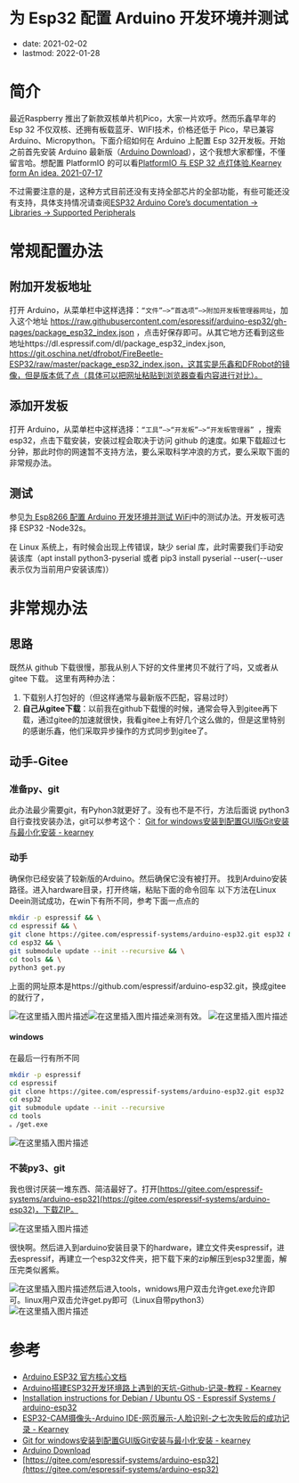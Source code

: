 # 为 Esp32 配置 Arduino 开发环境并测试
- date: 2021-02-02
- lastmod: 2022-01-28

# 简介

最近Raspberry 推出了新款双核单片机Pico，大家一片欢呼。然而乐鑫早年的 Esp 32 不仅双核、还拥有板载蓝牙、WIFI技术，价格还低于 Pico，早已兼容 Arduino、Micropython。下面介绍如何在 Arduino 上配置 Esp 32开发板。开始之前首先安装 Arduino 最新版（[Arduino Download](https://www.arduino.cc/en/software)），这个我想大家都懂，不懂留言哈。想配置 PlatformIO 的可以看[PlatformIO 与 ESP 32 点灯体验.Kearney form An idea. 2021-07-17](https://blog.csdn.net/weixin_43031092/article/details/118861747)

不过需要注意的是，这种方式目前还没有支持全部芯片的全部功能，有些可能还没有支持，具体支持情况请查阅[ESP32 Arduino Core’s documentation -> Libraries -> Supported Peripherals](https://docs.espressif.com/projects/arduino-esp32/en/latest/libraries.html)

# 常规配置办法
## 附加开发板地址
打开 Arduino，从菜单栏中这样选择：`“文件”–>“首选项”–>附加开发板管理器网址`，加入这个地址 https://raw.githubusercontent.com/espressif/arduino-esp32/gh-pages/package_esp32_index.json ，点击好保存即可。从其它地方还看到这些地址https://dl.espressif.com/dl/package_esp32_index.json, https://git.oschina.net/dfrobot/FireBeetle-ESP32/raw/master/package_esp32_index.json，这其实是乐鑫和DFRobot的镜像，但是版本低了点（具体可以把网址粘贴到浏览器查看内容进行对比）。

## 添加开发板

打开 Arduino，从菜单栏中这样选择：`“工具”–>“开发板”–>“开发板管理器” `，搜索 esp32，点击下载安装，安装过程会取决于访问 github 的速度。如果下载超过七分钟，那此时你的网速暂不支持方法，要么采取科学冲浪的方式，要么采取下面的非常规办法。

## 测试

参见[为 Esp8266 配置 Arduino 开发环境并测试 WiFi](/hackaday/esp8266/arduino.md)中的测试办法。开发板可选择 ESP32 -Node32s。

在 Linux 系统上，有时候会出现上传错误，缺少 serial 库，此时需要我们手动安装该库（apt install python3-pyserial 或者 pip3 install pyserial --user(--user表示仅为当前用户安装该库)）

# 非常规办法
## 思路

既然从 github 下载很慢，那我从别人下好的文件里拷贝不就行了吗，又或者从 gitee 下载。
这里有两种办法：
1. 下载别人打包好的（但这样通常与最新版不匹配，容易过时）
2. **自己从gitee下载**：以前我在github下载慢的时候，通常会导入到gitee再下载，通过gitee的加速就很快，我看gitee上有好几个这么做的，但是这里特别的感谢乐鑫，他们采取异步操作的方式同步到gitee了。

## 动手-Gitee
### 准备py、git

此办法最少需要git，有Pyhon3就更好了。没有也不是不行，方法后面说
python3自行查找安装办法，git可以参考这个： [Git for windows安装到配置GUI版Git安装与最小化安装 - kearney](https://blog.csdn.net/weixin_43031092/article/details/112549639?ops_request_misc=%257B%2522request%255Fid%2522%253A%2522161225034616780261994876%2522%252C%2522scm%2522%253A%252220140713.130102334.pc%255Fblog.%2522%257D&request_id=161225034616780261994876&biz_id=0&utm_medium=distribute.pc_search_result.none-task-blog-2~blog~first_rank_v2~rank_v29-1-112549639.pc_v2_rank_blog_default&utm_term=git&spm=1018.2226.3001.4450)

### 动手

确保你已经安装了较新版的Arduino。然后确保它没有被打开。
找到Arduino安装路径。进入hardware目录，打开终端，粘贴下面的命令回车
以下方法在Linux Deein测试成功，在win下有所不同，参考下面一点点的
```bash
mkdir -p espressif && \
cd espressif && \
git clone https://gitee.com/espressif-systems/arduino-esp32.git esp32 && \
cd esp32 && \
git submodule update --init --recursive && \
cd tools && \
python3 get.py
```

上面的网址原本是https://github.com/espressif/arduino-esp32.git，换成gitee的就行了，

![在这里插入图片描述](https://img-blog.csdnimg.cn/20210202153411607.png?x-oss-process=image/watermark,type_ZmFuZ3poZW5naGVpdGk,shadow_10,text_aHR0cHM6Ly9ibG9nLmNzZG4ubmV0L3dlaXhpbl80MzAzMTA5Mg==,size_16,color_FFFFFF,t_70)![在这里插入图片描述](https://img-blog.csdnimg.cn/20210202153550686.png?x-oss-process=image/watermark,type_ZmFuZ3poZW5naGVpdGk,shadow_10,text_aHR0cHM6Ly9ibG9nLmNzZG4ubmV0L3dlaXhpbl80MzAzMTA5Mg==,size_16,color_FFFFFF,t_70)亲测有效。
![在这里插入图片描述](https://img-blog.csdnimg.cn/20210202154144648.png?x-oss-process=image/watermark,type_ZmFuZ3poZW5naGVpdGk,shadow_10,text_aHR0cHM6Ly9ibG9nLmNzZG4ubmV0L3dlaXhpbl80MzAzMTA5Mg==,size_16,color_FFFFFF,t_70)

#### windows

在最后一行有所不同
```bash
mkdir -p espressif
cd espressif 
git clone https://gitee.com/espressif-systems/arduino-esp32.git esp32 
cd esp32
git submodule update --init --recursive
cd tools
。/get.exe
```

![在这里插入图片描述](https://img-blog.csdnimg.cn/20210301103309380.png?x-oss-process=image/watermark,type_ZmFuZ3poZW5naGVpdGk,shadow_10,text_aHR0cHM6Ly9ibG9nLmNzZG4ubmV0L3dlaXhpbl80MzAzMTA5Mg==,size_16,color_FFFFFF,t_70)

### 不装py3、git

我也很讨厌装一堆东西、简洁最好了。打开[https://gitee.com/espressif-systems/arduino-esp32](https://gitee.com/espressif-systems/arduino-esp32)，下载ZIP。

![在这里插入图片描述](https://img-blog.csdnimg.cn/2021020215395853.png?x-oss-process=image/watermark,type_ZmFuZ3poZW5naGVpdGk,shadow_10,text_aHR0cHM6Ly9ibG9nLmNzZG4ubmV0L3dlaXhpbl80MzAzMTA5Mg==,size_16,color_FFFFFF,t_70)

很快啊。然后进入到arduino安装目录下的hardware，建立文件夹espressif，进去espressif，再建立一个esp32文件夹，把下载下来的zip解压到esp32里面，解压完类似酱紫。

![在这里插入图片描述](https://img-blog.csdnimg.cn/20210202154420636.png?x-oss-process=image/watermark,type_ZmFuZ3poZW5naGVpdGk,shadow_10,text_aHR0cHM6Ly9ibG9nLmNzZG4ubmV0L3dlaXhpbl80MzAzMTA5Mg==,size_16,color_FFFFFF,t_70)然后进入tools，wnidows用户双击允许get.exe允许即可。linux用户双击允许get.py即可（Linux自带python3）
![在这里插入图片描述](https://img-blog.csdnimg.cn/20210202154514997.png?x-oss-process=image/watermark,type_ZmFuZ3poZW5naGVpdGk,shadow_10,text_aHR0cHM6Ly9ibG9nLmNzZG4ubmV0L3dlaXhpbl80MzAzMTA5Mg==,size_16,color_FFFFFF,t_70)


# 参考
- [Arduino ESP32 官方核心文档](https://docs.espressif.com/projects/arduino-esp32/en/latest/)
- [Arduino搭建ESP32开发环境路上遇到的天坑-Github-记录-教程 - Kearney](https://blog.csdn.net/weixin_43031092/article/details/106860485)
- [Installation instructions for Debian / Ubuntu OS - Espressif Systems / arduino-esp32 ](https://gitee.com/espressif-systems/arduino-esp32/blob/master/docs/arduino-ide/debian_ubuntu.md)
- [ESP32-CAM摄像头-Arduino IDE-网页展示-人脸识别-之七次失败后的成功记录 - Kearney](https://blog.csdn.net/weixin_43031092/article/details/106962217?ops_request_misc=%257B%2522request%255Fid%2522%253A%2522161224981316780265457517%2522%252C%2522scm%2522%253A%252220140713.130102334.pc%255Fblog.%2522%257D&request_id=161224981316780265457517&biz_id=0&utm_medium=distribute.pc_search_result.none-task-blog-2~blog~first_rank_v2~rank_v29-2-106962217.pc_v2_rank_blog_default&utm_term=esp32&spm=1018.2226.3001.4450)
- [Git for windows安装到配置GUI版Git安装与最小化安装 - kearney](https://blog.csdn.net/weixin_43031092/article/details/112549639?ops_request_misc=%257B%2522request%255Fid%2522%253A%2522161225034616780261994876%2522%252C%2522scm%2522%253A%252220140713.130102334.pc%255Fblog.%2522%257D&request_id=161225034616780261994876&biz_id=0&utm_medium=distribute.pc_search_result.none-task-blog-2~blog~first_rank_v2~rank_v29-1-112549639.pc_v2_rank_blog_default&utm_term=git&spm=1018.2226.3001.4450)
- [Arduino Download](https://www.arduino.cc/en/software)
- [https://gitee.com/espressif-systems/arduino-esp32](https://gitee.com/espressif-systems/arduino-esp32)
